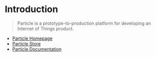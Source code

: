 Introduction
==

> Particle is a prototype-to-production platform for developing an Internet of Things product.

- [Particle Homepage](https://www.particle.io/)
- [Particle Store](https://store.particle.io/)
- [Particle Documentation]()


